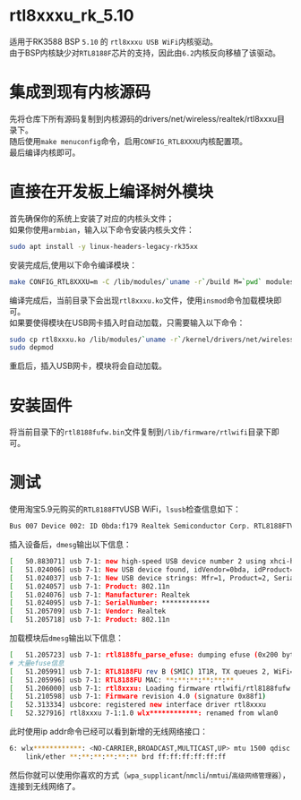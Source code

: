 # rtl8xxxu_rk_5.10
适用于RK3588 BSP `5.10` 的 `rtl8xxxu USB WiFi`内核驱动。  
由于BSP内核缺少对`RTL8188F`芯片的支持，因此由`6.2`内核反向移植了该驱动。


# 集成到现有内核源码
先将仓库下所有源码复制到内核源码的drivers/net/wireless/realtek/rtl8xxxu目录下。  
随后使用`make menuconfig`命令，启用`CONFIG_RTL8XXXU`内核配置项。  
最后编译内核即可。

# 直接在开发板上编译树外模块
首先确保你的系统上安装了对应的内核头文件；  
如果你使用`armbian`，输入以下命令安装内核头文件：
```bash
sudo apt install -y linux-headers-legacy-rk35xx
```
安装完成后,使用以下命令编译模块：
```bash
make CONFIG_RTL8XXXU=m -C /lib/modules/`uname -r`/build M=`pwd` modules
```
编译完成后，当前目录下会出现`rtl8xxxu.ko`文件，使用`insmod`命令加载模块即可。   
如果要使得模块在USB网卡插入时自动加载，只需要输入以下命令：
```bash
sudo cp rtl8xxxu.ko /lib/modules/`uname -r`/kernel/drivers/net/wireless/rtl8xxxu
sudo depmod
```
重启后，插入USB网卡，模块将会自动加载。
# 安装固件
将当前目录下的`rtl8188fufw.bin`文件复制到`/lib/firmware/rtlwifi`目录下即可。

# 测试
使用淘宝5.9元购买的`RTL8188FTV`USB WiFi，`lsusb`检查信息如下：
```bash
Bus 007 Device 002: ID 0bda:f179 Realtek Semiconductor Corp. RTL8188FTV 802.11b/g/n 1T1R 2.4G WLAN Adapter
```
插入设备后，`dmesg`输出以下信息：
```bash
[   50.883071] usb 7-1: new high-speed USB device number 2 using xhci-hcd
[   51.024006] usb 7-1: New USB device found, idVendor=0bda, idProduct=f179, bcdDevice= 0.00
[   51.024037] usb 7-1: New USB device strings: Mfr=1, Product=2, SerialNumber=3
[   51.024057] usb 7-1: Product: 802.11n
[   51.024076] usb 7-1: Manufacturer: Realtek
[   51.024095] usb 7-1: SerialNumber: ************
[   51.205709] usb 7-1: Vendor: Realtek
[   51.205718] usb 7-1: Product: 802.11n
```
加载模块后`dmesg`输出以下信息：
```bash
[   51.205723] usb 7-1: rtl8188fu_parse_efuse: dumping efuse (0x200 bytes):
# 大量efuse信息
[   51.205991] usb 7-1: RTL8188FU rev B (SMIC) 1T1R, TX queues 2, WiFi=1, BT=0, GPS=0, HI PA=0
[   51.205996] usb 7-1: RTL8188FU MAC: **:**:**:**:**:**
[   51.206000] usb 7-1: rtl8xxxu: Loading firmware rtlwifi/rtl8188fufw.bin
[   51.210598] usb 7-1: Firmware revision 4.0 (signature 0x88f1)
[   52.313334] usbcore: registered new interface driver rtl8xxxu
[   52.327916] rtl8xxxu 7-1:1.0 wlx************: renamed from wlan0
```
此时使用ip addr命令已经可以看到新增的无线网络接口：
```bash
6: wlx************: <NO-CARRIER,BROADCAST,MULTICAST,UP> mtu 1500 qdisc mq state DOWN group default qlen 1000
    link/ether **:**:**:**:**:** brd ff:ff:ff:ff:ff:ff
```
然后你就可以使用你喜欢的方式（`wpa_supplicant`/`nmcli`/`nmtui`/`高级网络管理器`），连接到无线网络了。
